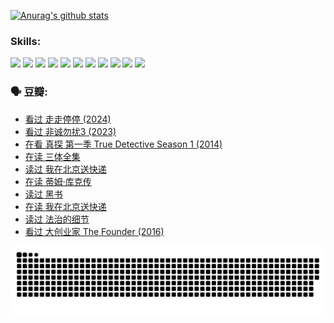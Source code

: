 
[![Anurag's github stats](https://github-readme-stats.vercel.app/api?username=w940853815)](https://github.com/anuraghazra/github-readme-stats)

### Skills:

<code><img height="32" src="https://cdn.jsdelivr.net/npm/simple-icons@v5/icons/python.svg"></code>
<code><img height="32" src="https://cdn.jsdelivr.net/npm/simple-icons@v5/icons/javascript.svg"></code>
<code><img height="32" src="https://cdn.jsdelivr.net/npm/simple-icons@v5/icons/django.svg"></code>
<code><img height="32" src="https://cdn.jsdelivr.net/npm/simple-icons@v5/icons/flask.svg"></code>
<code><img height="32" src="https://cdn.jsdelivr.net/npm/simple-icons@v5/icons/vuetify.svg"></code>
<code><img height="32" src="https://cdn.jsdelivr.net/npm/simple-icons@v5/icons/git.svg"></code>
<code><img height="32" src="https://cdn.jsdelivr.net/npm/simple-icons@v5/icons/docker.svg"></code>
<code><img height="32" src="https://cdn.jsdelivr.net/npm/simple-icons@v5/icons/postgresql.svg"></code>
<code><img height="32" src="https://cdn.jsdelivr.net/npm/simple-icons@v5/icons/elasticsearch.svg"></code>
<code><img height="32" src="https://cdn.jsdelivr.net/npm/simple-icons@v5/icons/macos.svg"></code>
<code><img height="32" src="https://cdn.jsdelivr.net/npm/simple-icons@v5/icons/linux.svg"></code>

### 🗣 豆瓣:

<!-- DOUBAN-ACTIVITIES:START -->
- [看过 走走停停‎ (2024)](https://www.douban.com/people/136069238/status/4684430230/?_i=23746001)
- [看过 非诚勿扰3‎ (2023)](https://www.douban.com/people/136069238/status/4676324100/?_i=23746001)
- [在看 真探 第一季 True Detective Season 1‎ (2014)](https://www.douban.com/people/136069238/status/4673382852/?_i=23746001)
- [在读 三体全集](https://www.douban.com/people/136069238/status/4672842521/?_i=23746001)
- [读过 我在北京送快递](https://www.douban.com/people/136069238/status/4672842036/?_i=23746001)
- [在读 蒂姆·库克传](https://www.douban.com/people/136069238/status/4663517053/?_i=23746002)
- [读过 黑书](https://www.douban.com/people/136069238/status/4663516022/?_i=23746002)
- [在读 我在北京送快递](https://www.douban.com/people/136069238/status/4658098365/?_i=23746002)
- [读过 法治的细节](https://www.douban.com/people/136069238/status/4657347558/?_i=23746002)
- [看过 大创业家 The Founder‎ (2016)](https://www.douban.com/people/136069238/status/4649667693/?_i=23746002)
<!-- DOUBAN-ACTIVITIES:END -->


![Snake animation](https://raw.githubusercontent.com/w940853815/w940853815/output/github-contribution-grid-snake.svg)

<!--
**w940853815/w940853815** is a ✨ _special_ ✨ repository because its `README.md` (this file) appears on your GitHub profile.

Here are some ideas to get you started:

- 🔭 I’m currently working on ...
- 🌱 I’m currently learning ...
- 👯 I’m looking to collaborate on ...
- 🤔 I’m looking for help with ...
- 💬 Ask me about ...
- 📫 How to reach me: ...
- 😄 Pronouns: ...
- ⚡ Fun fact: ...
-->
